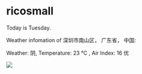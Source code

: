 # ricosmall

Today is Tuesday.

Weather infomation of 深圳市南山区， 广东省， 中国: 

Weather: 阴, Temperature: 23 ℃ , Air Index: 16 优

<img src="https://github-readme-stats.vercel.app/api?username=ricosmall&show_icons=true" />
